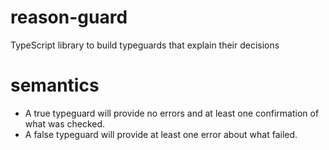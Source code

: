 # reason-guard
TypeScript library to build typeguards that explain their decisions

# semantics
- A true typeguard will provide no errors and at least one confirmation of what was checked.
- A false typeguard will provide at least one error about what failed.